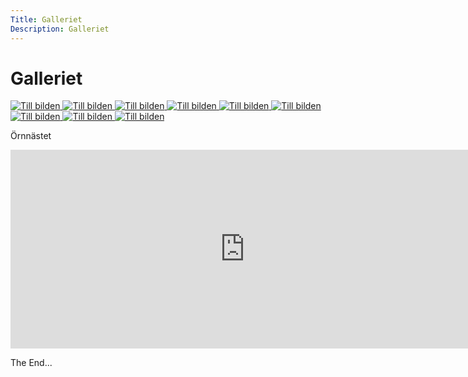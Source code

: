 ```yaml
---
Title: Galleriet
Description: Galleriet
---
```


Galleriet
==================
<div class="gallery">

<a class="p1" href="%base_url%/image/01_halvagen.jpg" target="_blank">
    <picture>
        <source media="(min-width: 768px)" srcset="%base_url%/image/01_halvagen.jpg&w=400">
        <img src="%base_url%/image/01_halvagen.jpg&w=200" alt="Till bilden">
    </picture>
</a>

<a class="p2" href="%base_url%/image/01_halvagen.jpg" target="_blank">
    <picture>
        <source media="(min-width: 768px)" srcset="%base_url%/image/01_halvagen.jpg&w=400">
        <img src="%base_url%/image/01_halvagen.jpg&w=200" alt="Till bilden">
    </picture>
</a>

<a class="p3" href="%base_url%/image/01_halvagen.jpg" target="_blank">
    <picture>
        <source media="(min-width: 768px)" srcset="%base_url%/image/01_halvagen.jpg&w=400">
        <img src="%base_url%/image/01_halvagen.jpg&w=200" alt="Till bilden">
    </picture>
</a>

<a class="p4" href="%base_url%/image/01_halvagen.jpg" target="_blank">
    <picture>
        <source media="(min-width: 768px)" srcset="%base_url%/image/01_halvagen.jpg&w=400">
        <img src="%base_url%/image/01_halvagen.jpg&w=200" alt="Till bilden">
    </picture>
</a>

<a class="p5" href="%base_url%/image/01_halvagen.jpg" target="_blank">
    <picture>
        <source media="(min-width: 768px)" srcset="%base_url%/image/01_halvagen.jpg&w=400">
        <img src="%base_url%/image/01_halvagen.jpg&w=200" alt="Till bilden">
    </picture>
</a>

<a class="p6" href="%base_url%/image/01_halvagen.jpg" target="_blank">
    <picture>
        <source media="(min-width: 768px)" srcset="%base_url%/image/01_halvagen.jpg&w=400">
        <img src="%base_url%/image/01_halvagen.jpg&w=200" alt="Till bilden">
    </picture>
</a>

<a class="p7" href="%base_url%/image/01_halvagen.jpg" target="_blank">
    <picture>
        <source media="(min-width: 768px)" srcset="%base_url%/image/01_halvagen.jpg&w=400">
        <img src="%base_url%/image/01_halvagen.jpg&w=200" alt="Till bilden">
    </picture>
</a>

<a class="p8" href="%base_url%/image/01_halvagen.jpg" target="_blank">
    <picture>
        <source media="(min-width: 768px)" srcset="%base_url%/image/01_halvagen.jpg&w=400">
        <img src="%base_url%/image/01_halvagen.jpg&w=200" alt="Till bilden">
    </picture>
</a>

<a class="p9" href="%base_url%/image/01_halvagen.jpg" target="_blank">
    <picture>
        <source media="(min-width: 768px)" srcset="%base_url%/image/01_halvagen.jpg&w=400">
        <img src="%base_url%/image/01_halvagen.jpg&w=200" alt="Till bilden">
    </picture>
</a>

</div>

Örnnästet

<div class="embed-container">
<iframe width="749" height="318" src="https://www.youtube.com/embed/zlnKY3ZxAMk" title="Where Eagles Dare -- OPENING TITLE SEQUENCE" frameborder="0" allow="accelerometer; autoplay; clipboard-write; encrypted-media; gyroscope; picture-in-picture" allowfullscreen></iframe>
</div>

The End...
